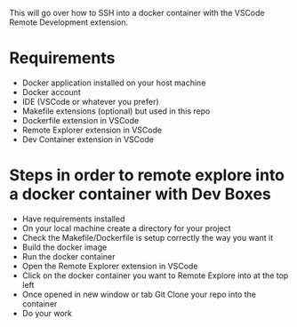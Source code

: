 This will go over how to SSH into a docker container with the VSCode Remote Development extension.

# Requirements
- Docker application installed on your host machine
- Docker account
- IDE (VSCode or whatever you prefer)
- Makefile extensions (optional) but used in this repo
- Dockerfile extension in VSCode
- Remote Explorer extension in VSCode
- Dev Container extension in VSCode

# Steps in order to remote explore into a docker container with Dev Boxes
- Have requirements installed
- On your local machine create a directory for your project
- Check the Makefile/Dockerfile is setup correctly the way you want it
- Build the docker image
- Run the docker container
- Open the Remote Explorer extension in VSCode
- Click on the docker container you want to Remote Explore  into at the top left
- Once opened in new window or tab Git Clone your repo into the container
- Do your work

